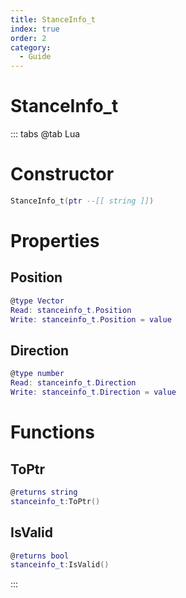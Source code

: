 ```yaml
---
title: StanceInfo_t
index: true
order: 2
category:
  - Guide
---
```


# StanceInfo_t

::: tabs
@tab Lua
# Constructor
```lua
StanceInfo_t(ptr --[[ string ]])
```
# Properties
## Position 
```lua
@type Vector
Read: stanceinfo_t.Position
Write: stanceinfo_t.Position = value
```
## Direction 
```lua
@type number
Read: stanceinfo_t.Direction
Write: stanceinfo_t.Direction = value
```
# Functions
## ToPtr
```lua
@returns string
stanceinfo_t:ToPtr()
```
## IsValid
```lua
@returns bool
stanceinfo_t:IsValid()
```

:::